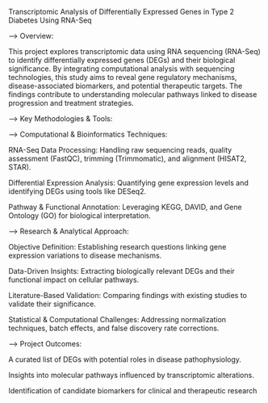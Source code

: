 Transcriptomic Analysis of Differentially Expressed Genes in Type 2 Diabetes Using RNA-Seq

--> Overview:

This project explores transcriptomic data using RNA sequencing (RNA-Seq) to identify differentially expressed genes (DEGs) and their biological significance. By integrating computational analysis with sequencing technologies, this study aims to reveal gene regulatory mechanisms, disease-associated biomarkers, and potential therapeutic targets. The findings contribute to understanding molecular pathways linked to disease progression and treatment strategies.

--> Key Methodologies & Tools:

--> Computational & Bioinformatics Techniques:

RNA-Seq Data Processing: Handling raw sequencing reads, quality assessment (FastQC), trimming (Trimmomatic), and alignment (HISAT2, STAR).

Differential Expression Analysis: Quantifying gene expression levels and identifying DEGs using tools like DESeq2.

Pathway & Functional Annotation: Leveraging KEGG, DAVID, and Gene Ontology (GO) for biological interpretation.

--> Research & Analytical Approach:

Objective Definition: Establishing research questions linking gene expression variations to disease mechanisms.

Data-Driven Insights: Extracting biologically relevant DEGs and their functional impact on cellular pathways.

Literature-Based Validation: Comparing findings with existing studies to validate their significance.

Statistical & Computational Challenges: Addressing normalization techniques, batch effects, and false discovery rate corrections.

--> Project Outcomes:

A curated list of DEGs with potential roles in disease pathophysiology.

Insights into molecular pathways influenced by transcriptomic alterations.

Identification of candidate biomarkers for clinical and therapeutic research
